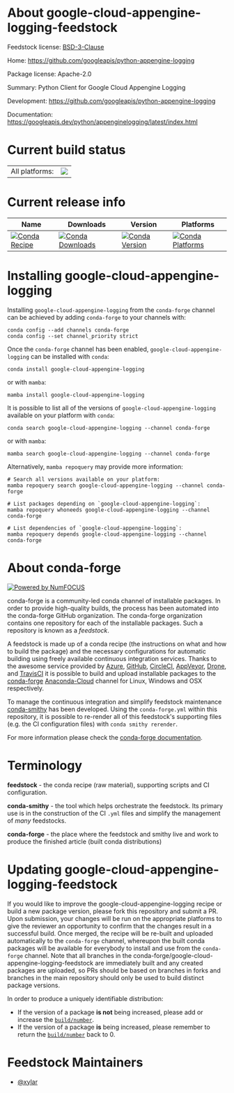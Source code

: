 About google-cloud-appengine-logging-feedstock
==============================================

Feedstock license: [BSD-3-Clause](https://github.com/conda-forge/google-cloud-appengine-logging-feedstock/blob/main/LICENSE.txt)

Home: https://github.com/googleapis/python-appengine-logging

Package license: Apache-2.0

Summary: Python Client for Google Cloud Appengine Logging

Development: https://github.com/googleapis/python-appengine-logging

Documentation: https://googleapis.dev/python/appenginelogging/latest/index.html

Current build status
====================


<table><tr><td>All platforms:</td>
    <td>
      <a href="https://dev.azure.com/conda-forge/feedstock-builds/_build/latest?definitionId=13088&branchName=main">
        <img src="https://dev.azure.com/conda-forge/feedstock-builds/_apis/build/status/google-cloud-appengine-logging-feedstock?branchName=main">
      </a>
    </td>
  </tr>
</table>

Current release info
====================

| Name | Downloads | Version | Platforms |
| --- | --- | --- | --- |
| [![Conda Recipe](https://img.shields.io/badge/recipe-google--cloud--appengine--logging-green.svg)](https://anaconda.org/conda-forge/google-cloud-appengine-logging) | [![Conda Downloads](https://img.shields.io/conda/dn/conda-forge/google-cloud-appengine-logging.svg)](https://anaconda.org/conda-forge/google-cloud-appengine-logging) | [![Conda Version](https://img.shields.io/conda/vn/conda-forge/google-cloud-appengine-logging.svg)](https://anaconda.org/conda-forge/google-cloud-appengine-logging) | [![Conda Platforms](https://img.shields.io/conda/pn/conda-forge/google-cloud-appengine-logging.svg)](https://anaconda.org/conda-forge/google-cloud-appengine-logging) |

Installing google-cloud-appengine-logging
=========================================

Installing `google-cloud-appengine-logging` from the `conda-forge` channel can be achieved by adding `conda-forge` to your channels with:

```
conda config --add channels conda-forge
conda config --set channel_priority strict
```

Once the `conda-forge` channel has been enabled, `google-cloud-appengine-logging` can be installed with `conda`:

```
conda install google-cloud-appengine-logging
```

or with `mamba`:

```
mamba install google-cloud-appengine-logging
```

It is possible to list all of the versions of `google-cloud-appengine-logging` available on your platform with `conda`:

```
conda search google-cloud-appengine-logging --channel conda-forge
```

or with `mamba`:

```
mamba search google-cloud-appengine-logging --channel conda-forge
```

Alternatively, `mamba repoquery` may provide more information:

```
# Search all versions available on your platform:
mamba repoquery search google-cloud-appengine-logging --channel conda-forge

# List packages depending on `google-cloud-appengine-logging`:
mamba repoquery whoneeds google-cloud-appengine-logging --channel conda-forge

# List dependencies of `google-cloud-appengine-logging`:
mamba repoquery depends google-cloud-appengine-logging --channel conda-forge
```


About conda-forge
=================

[![Powered by
NumFOCUS](https://img.shields.io/badge/powered%20by-NumFOCUS-orange.svg?style=flat&colorA=E1523D&colorB=007D8A)](https://numfocus.org)

conda-forge is a community-led conda channel of installable packages.
In order to provide high-quality builds, the process has been automated into the
conda-forge GitHub organization. The conda-forge organization contains one repository
for each of the installable packages. Such a repository is known as a *feedstock*.

A feedstock is made up of a conda recipe (the instructions on what and how to build
the package) and the necessary configurations for automatic building using freely
available continuous integration services. Thanks to the awesome service provided by
[Azure](https://azure.microsoft.com/en-us/services/devops/), [GitHub](https://github.com/),
[CircleCI](https://circleci.com/), [AppVeyor](https://www.appveyor.com/),
[Drone](https://cloud.drone.io/welcome), and [TravisCI](https://travis-ci.com/)
it is possible to build and upload installable packages to the
[conda-forge](https://anaconda.org/conda-forge) [Anaconda-Cloud](https://anaconda.org/)
channel for Linux, Windows and OSX respectively.

To manage the continuous integration and simplify feedstock maintenance
[conda-smithy](https://github.com/conda-forge/conda-smithy) has been developed.
Using the ``conda-forge.yml`` within this repository, it is possible to re-render all of
this feedstock's supporting files (e.g. the CI configuration files) with ``conda smithy rerender``.

For more information please check the [conda-forge documentation](https://conda-forge.org/docs/).

Terminology
===========

**feedstock** - the conda recipe (raw material), supporting scripts and CI configuration.

**conda-smithy** - the tool which helps orchestrate the feedstock.
                   Its primary use is in the construction of the CI ``.yml`` files
                   and simplify the management of *many* feedstocks.

**conda-forge** - the place where the feedstock and smithy live and work to
                  produce the finished article (built conda distributions)


Updating google-cloud-appengine-logging-feedstock
=================================================

If you would like to improve the google-cloud-appengine-logging recipe or build a new
package version, please fork this repository and submit a PR. Upon submission,
your changes will be run on the appropriate platforms to give the reviewer an
opportunity to confirm that the changes result in a successful build. Once
merged, the recipe will be re-built and uploaded automatically to the
`conda-forge` channel, whereupon the built conda packages will be available for
everybody to install and use from the `conda-forge` channel.
Note that all branches in the conda-forge/google-cloud-appengine-logging-feedstock are
immediately built and any created packages are uploaded, so PRs should be based
on branches in forks and branches in the main repository should only be used to
build distinct package versions.

In order to produce a uniquely identifiable distribution:
 * If the version of a package **is not** being increased, please add or increase
   the [``build/number``](https://docs.conda.io/projects/conda-build/en/latest/resources/define-metadata.html#build-number-and-string).
 * If the version of a package **is** being increased, please remember to return
   the [``build/number``](https://docs.conda.io/projects/conda-build/en/latest/resources/define-metadata.html#build-number-and-string)
   back to 0.

Feedstock Maintainers
=====================

* [@xylar](https://github.com/xylar/)


<!-- dummy commit to enable rerendering -->

